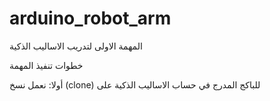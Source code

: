 # arduino_robot_arm
المهمة الاولى لتدريب الاساليب الذكية

خطوات تنفيذ المهمة

أولا:
نعمل نسخ (clone) للباكج المدرج في حساب الاساليب الذكية على  
